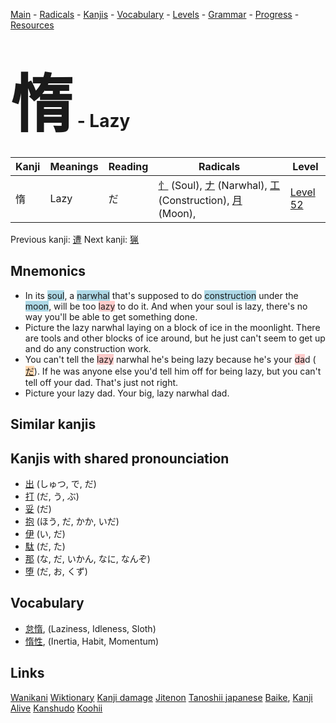 <style> bigfont {font-size: 100px}</style>
[Main](../README.md) -
[Radicals](../radicals.md) -
[Kanjis](../kanjis.md) -
[Vocabulary](../vocabulary.md) -
[Levels](../levels.md) -
[Grammar](../grammar.md) - 
[Progress](../progress.md) -
[Resources](../resources.md)
# <bigfont> 惰</bigfont> - Lazy 

| Kanji | Meanings | Reading | Radicals | Level |
| --- | --- | --- | --- | --- |
| 惰 | Lazy | だ | [忄](../radicals/忄.md) (Soul), [ナ](../radicals/ナ.md) (Narwhal), [工](../radicals/工.md) (Construction), [月](../radicals/月.md) (Moon),  | [Level 52](../levels/wk_level52.md) |

Previous kanji: [遭](遭.md) Next kanji: [猟](猟.md) 

## Mnemonics
 * In its <span style="background-color:#ADD8E6"> soul</span>, a <span style="background-color:#ADD8E6"> narwhal</span> that's supposed to do <span style="background-color:#ADD8E6"> construction</span> under the <span style="background-color:#ADD8E6"> moon</span>, will be too <span style="background-color:#ffcccb"> lazy</span> to do it. And when your soul is lazy, there's no way you'll be able to get something done.
* Picture the lazy narwhal laying on a block of ice in the moonlight. There are tools and other blocks of ice around, but he just can't seem to get up and do any construction work.
* You can't tell the <span style="background-color:#ffcccb"> lazy</span> narwhal he's being lazy because he's your <span style="background-color:#ffcccb"> da</span>d (<span style="background-color:#fed8b1"> [だ](https://jisho.org/search/だ)</span>). If he was anyone else you'd tell him off for being lazy, but you can't tell off your dad. That's just not right.
* Picture your lazy dad. Your big, lazy narwhal dad.


## Similar kanjis
 


## Kanjis with shared pronounciation
 * [出](出.md) (しゅつ, で, だ)
* [打](打.md) (だ, う, ぶ)
* [妥](妥.md) (だ)
* [抱](抱.md) (ほう, だ, かか, いだ)
* [伊](伊.md) (い, だ)
* [駄](駄.md) (だ, た)
* [那](那.md) (な, だ, いかん, なに, なんぞ)
* [堕](堕.md) (だ, お, くず)



## Vocabulary
 * [怠惰](../vocabulary/惰.md), (Laziness, Idleness, Sloth)
* [惰性](../vocabulary/惰.md), (Inertia, Habit, Momentum)




## Links 


[Wanikani](https://www.wanikani.com/kanji/惰)
[Wiktionary](https://en.wiktionary.org/wiki/惰)
[Kanji damage](http://www.kanjidamage.com/kanji/search?utf8=✓&q=惰)
[Jitenon](https://jitenon.com/kanji/惰)
[Tanoshii japanese](https://www.tanoshiijapanese.com/dictionary/kanji.cfm?k=惰)
[Baike](https://baike.baidu.com/item/惰),
[Kanji Alive](https://app.kanjialive.com/惰)
[Kanshudo](https://www.kanshudo.com/searchmn?q=惰)
[Koohii](https://kanji.koohii.com/study/kanji/惰)
